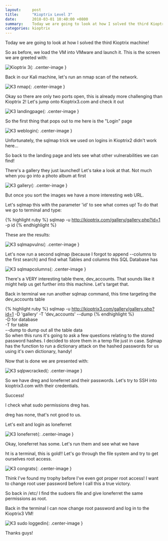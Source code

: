 ```yaml
---
layout:		post
title:  	"Kioptrix Level 3"
date: 		2018-03-01 10:40:00 +0800
summary:	Today we are going to look at how I solved the third Kioptrix machine!
categories:	kioptrix
---
```

Today we are going to look at how I solved the third Kioptrix machine! 

So as before, we load the VM into VMware and launch it. This is the screen we are greeted with: 

![Kioptrix 3](/assets/K3/K3.PNG){: .center-image }

Back in our Kali machine, let's run an nmap scan of the network. 

![K3 nmap](/assets/K3/K3_nmap.PNG){: .center-image }

Okay so there are only two ports open, this is already more challenging than Kioptrix 2! Let's jump onto Kioptrix3.com and check it out

![K3 landingpage](/assets/K3/K3_landingpage.PNG){: .center-image }

So the first thing that pops out to me here is the "Login" page

![K3 weblogin](/assets/K3/K3_weblogin.PNG){: .center-image }

Unfortunately, the sqlmap trick we used on logins in Kioptrix2 didn't work here...

So back to the landing page and lets see what other vulnerabilities we can find!

There's a gallery they just launched! Let's take a look at that. Not much when you go into a photo album at first

![K3 gallery](/assets/K3/K3_gallerybeforesort.PNG){: .center-image }

But once you sort the images we have a more interesting web URL. 

Let's sqlmap this with the parameter 'id' to see what comes up! To do that we go to terminal and type:

{% highlight ruby %}
sqlmap -u http://kioptrix.com/gallery/gallery.php?id=1 -p id
{% endhighlight %}

These are the results: 

![K3 sqlmapvulns](/assets/K3/K3_sqlmapvulns.PNG){: .center-image }

Let's now run a second sqlmap (because I forgot to append --columns to the first search) and find what Tables and columns this SQL Database has

![K3 sqlmapcolumns](/assets/K3/K3_sqlmapcolumns.PNG){: .center-image }

There's a VERY interesting table there, dev_accounts. That sounds like it might help us get further into this machine. Let's target that.

Back in terminal we run another sqlmap command, this time targeting the dev_accounts table 

{% highlight ruby %}
sqlmap -u http://kioptrix3.com/gallery/gallery.php?id=1 -D 'gallery' -T 'dev_accounts' --dump
{% endhighlight %}
<br>
-D for database<br>
-T for table<br>
--dump to dump out all the table data
<br>
So when this runs it's going to ask a few questions relating to the stored password hashes. I decided to store them in a temp file just in case. Sqlmap has the function to run a dictionary attack on the hashed passwords for us using it's own dictionary, handy!

Now that is done we are presented with:

![K3 sqlpwcracked](/assets/K3/K3_sqlpasswordcracked.PNG){: .center-image }

So we have dreg and loneferret and their passwords. Let's try to SSH into kioptrix3.com with their credentials.

Success!



I check what sudo permissions dreg has. 


dreg has none, that's not good to us. 

Let's exit and login as loneferret

![K3 loneferret](/assets/K3/K3_loneferretsudo.PNG){: .center-image }

Okay, loneferret has some. Let's run them and see what we have

ht is a terminal, this is gold!! Let's go through the file system and try to get ourselves root access.

![K3 congrats](/assets/K3/K3_congratstxt.PNG){: .center-image }

Think I've found my trophy before I've even got proper root access! I want to change root user password before I call this a true victory.

So back in /etc/ I find the sudoers file and give loneferret the same permissions as root. 


Back in the terminal I can now change root password and log in to the Kioptrix3 VM!

![K3 sudo loggedin](/assets/K3/K3_sudologgedin.PNG){: .center-image }

Thanks guys!
